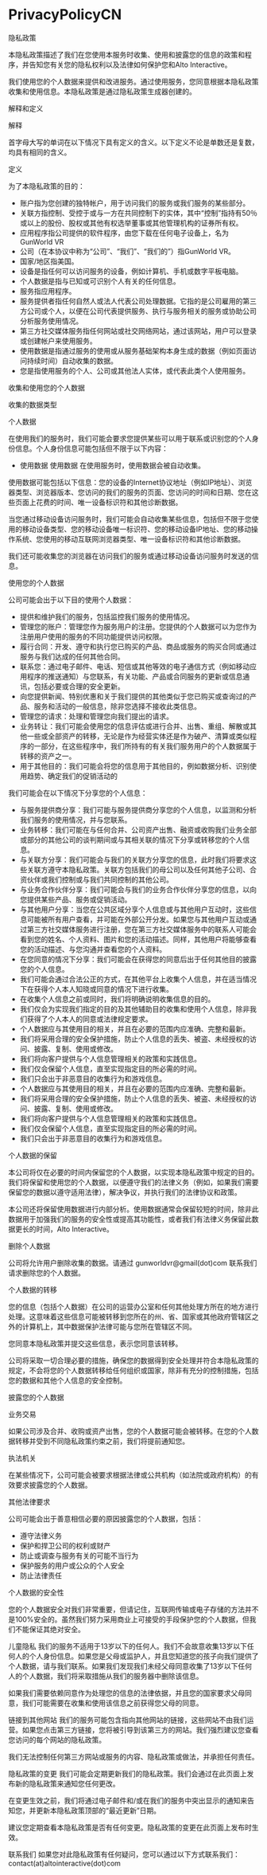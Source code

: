 # PrivacyPolicyCN

隐私政策

本隐私政策描述了我们在您使用本服务时收集、使用和披露您的信息的政策和程序，并告知您有关您的隐私权利以及法律如何保护您和Alto Interactive。

我们使用您的个人数据来提供和改进服务。通过使用服务，您同意根据本隐私政策收集和使用信息。本隐私政策是通过隐私政策生成器创建的。


解释和定义


解释

首字母大写的单词在以下情况下具有定义的含义。以下定义不论是单数还是复数，均具有相同的含义。


定义

为了本隐私政策的目的：

- 账户指为您创建的独特帐户，用于访问我们的服务或我们服务的某些部分。
- 关联方指控制、受控于或与一方在共同控制下的实体，其中“控制”指持有50％或以上的股份、股权或其他有权选举董事或其他管理机构的证券所有权。
- 应用程序指公司提供的软件程序，由您下载在任何电子设备上，名为GunWorld VR
- 公司（在本协议中称为“公司”、“我们”、“我们的”）指GunWorld VR。
- 国家/地区指美国。
- 设备是指任何可以访问服务的设备，例如计算机、手机或数字平板电脑。
- 个人数据是指与已知或可识别个人有关的任何信息。
- 服务指应用程序。
- 服务提供者指任何自然人或法人代表公司处理数据。它指的是公司雇用的第三方公司或个人，以便在公司代表提供服务、执行与服务相关的服务或协助公司分析服务使用情况。
- 第三方社交媒体服务指任何网站或社交网络网站，通过该网站，用户可以登录或创建帐户来使用服务。
- 使用数据是指通过服务的使用或从服务基础架构本身生成的数据（例如页面访问持续时间）自动收集的数据。
- 您是指使用服务的个人、公司或其他法人实体，或代表此类个人使用服务。


收集和使用您的个人数据


收集的数据类型


个人数据

在使用我们的服务时，我们可能会要求您提供某些可以用于联系或识别您的个人身份信息。个人身份信息可能包括但不限于以下内容：

- 使用数据
  使用数据
  在使用服务时，使用数据会被自动收集。

使用数据可能包括以下信息：您的设备的Internet协议地址（例如IP地址）、浏览器类型、浏览器版本、您访问的我们的服务的页面、您访问的时间和日期、您在这些页面上花费的时间、唯一设备标识符和其他诊断数据。

当您通过移动设备访问服务时，我们可能会自动收集某些信息，包括但不限于您使用的移动设备类型、您的移动设备唯一标识符、您的移动设备IP地址、您的移动操作系统、您使用的移动互联网浏览器类型、唯一设备标识符和其他诊断数据。

我们还可能收集您的浏览器在访问我们的服务或通过移动设备访问服务时发送的信息。


使用您的个人数据

公司可能会出于以下目的使用个人数据：

- 提供和维护我们的服务，包括监控我们服务的使用情况。
- 管理您的账户：管理您作为服务用户的注册。您提供的个人数据可以为您作为注册用户使用的服务的不同功能提供访问权限。
- 履行合同：开发、遵守和执行您已购买的产品、商品或服务的购买合同或通过服务与我们达成的任何其他合同。
- 联系您：通过电子邮件、电话、短信或其他等效的电子通信方式（例如移动应用程序的推送通知）与您联系，有关功能、产品或合同服务的更新或信息通讯，包括必要或合理的安全更新。
- 向您提供新闻、特别优惠和关于我们提供的其他类似于您已购买或查询过的产品、服务和活动的一般信息，除非您选择不接收此类信息。
- 管理您的请求：处理和管理您向我们提出的请求。
- 业务转让：我们可能会使用您的信息评估或进行合并、出售、重组、解散或其他一些或全部资产的转移，无论是作为经营实体还是作为破产、清算或类似程序的一部分，在这些程序中，我们所持有的有关我们服务用户的个人数据属于转移的资产之一。
- 用于其他目的：我们可能会将您的信息用于其他目的，例如数据分析、识别使用趋势、确定我们的促销活动的


我们可能会在以下情况下分享您的个人信息：

- 与服务提供商分享：我们可能与服务提供商分享您的个人信息，以监测和分析我们服务的使用情况，并与您联系。
- 业务转移：我们可能在与任何合并、公司资产出售、融资或收购我们业务全部或部分的其他公司的谈判期间或与其相关联的情况下分享或转移您的个人信息。
- 与关联方分享：我们可能会与我们的关联方分享您的信息，此时我们将要求这些关联方遵守本隐私政策。关联方包括我们的母公司以及任何其他子公司、合资伙伴或我们控制或与我们共同控制的其他公司。
- 与业务合作伙伴分享：我们可能会与我们的业务合作伙伴分享您的信息，以向您提供某些产品、服务或促销活动。
- 与其他用户分享：当您在公共区域分享个人信息或与其他用户互动时，这些信息可能被所有用户查看，并可能在外部公开分发。如果您与其他用户互动或通过第三方社交媒体服务进行注册，您在第三方社交媒体服务中的联系人可能会看到您的姓名、个人资料、图片和您的活动描述。同样，其他用户将能够查看您的活动描述、与您沟通并查看您的个人资料。
- 在您同意的情况下分享：我们可能会在获得您的同意后出于任何其他目的披露您的个人信息。
- 我们可能会通过合法公正的方式，在其他平台上收集个人信息，并在适当情况下在获得个人本人知晓或同意的情况下进行收集。
- 在收集个人信息之前或同时，我们将明确说明收集信息的目的。
- 我们仅会为实现我们指定的目的及其他辅助目的收集和使用个人信息，除非我们获得了个人本人的同意或法律规定要求。
- 个人数据应与其使用目的相关，并且在必要的范围内应准确、完整和最新。
- 我们将采用合理的安全保护措施，防止个人信息的丢失、被盗、未经授权的访问、披露、复制、使用或修改。
- 我们将向客户提供与个人信息管理相关的政策和实践信息。
- 我们仅会保留个人信息，直至实现指定目的所必需的时间。
- 我们只会出于非恶意目的收集行为和游戏信息。
- 个人数据应与其使用目的相关，并且在必要的范围内应准确、完整和最新。
- 我们将采用合理的安全保护措施，防止个人信息的丢失、被盗、未经授权的访问、披露、复制、使用或修改。
- 我们将向客户提供与个人信息管理相关的政策和实践信息。
- 我们仅会保留个人信息，直至实现指定目的所必需的时间。
- 我们只会出于非恶意目的收集行为和游戏信息。

个人数据的保留

本公司将仅在必要的时间内保留您的个人数据，以实现本隐私政策中规定的目的。我们将保留和使用您的个人数据，以便遵守我们的法律义务（例如，如果我们需要保留您的数据以遵守适用法律），解决争议，并执行我们的法律协议和政策。

本公司还将保留使用数据进行内部分析。使用数据通常会保留较短的时间，除非此数据用于加强我们的服务的安全性或提高其功能性，或者我们有法律义务保留此数据更长的时间，Alto Interactive。


删除个人数据

公司将允许用户删除收集的数据。请通过 gunworldvr@gmail(dot)com 联系我们请求删除您的个人数据。


个人数据的转移

您的信息（包括个人数据）在公司的运营办公室和任何其他处理方所在的地方进行处理。这意味着这些信息可能被转移到您所在的州、省、国家或其他政府管辖区之外的计算机上，其中数据保护法律可能与您所在管辖区不同。

您同意本隐私政策并提交这些信息，表示您同意该转移。

公司将采取一切合理必要的措施，确保您的数据得到安全处理并符合本隐私政策的规定，不会将您的个人数据转移给任何组织或国家，除非有充分的控制措施，包括您的数据和其他个人信息的安全控制。


披露您的个人数据


业务交易

如果公司涉及合并、收购或资产出售，您的个人数据可能会被转移。在您的个人数据转移并受到不同隐私政策约束之前，我们将提前通知您。


执法机关

在某些情况下，公司可能会被要求根据法律或公共机构（如法院或政府机构）的有效要求披露您的个人数据。


其他法律要求

公司可能会出于善意相信必要的原因披露您的个人数据，包括：

- 遵守法律义务
- 保护和捍卫公司的权利或财产
- 防止或调查与服务有关的可能不当行为
- 保护服务的用户或公众的个人安全
- 防止法律责任

个人数据的安全性

您的个人数据安全对我们非常重要，但请记住，互联网传输或电子存储的方法并不是100%安全的。虽然我们努力采用商业上可接受的手段保护您的个人数据，但我们不能保证其绝对安全。

儿童隐私
我们的服务不适用于13岁以下的任何人。我们不会故意收集13岁以下任何人的个人身份信息。如果您是父母或监护人，并且您知道您的孩子向我们提供了个人数据，请与我们联系。如果我们发现我们未经父母同意收集了13岁以下任何人的个人数据，我们将采取措施从我们的服务器中删除该信息。

如果我们需要依赖同意作为处理您的信息的法律依据，并且您的国家要求父母同意，我们可能需要在收集和使用该信息之前获得您父母的同意。

链接到其他网站
我们的服务可能包含指向其他网站的链接，这些网站不由我们运营。如果您点击第三方链接，您将被引导到该第三方的网站。我们强烈建议您查看您访问的每个网站的隐私政策。

我们无法控制任何第三方网站或服务的内容、隐私政策或做法，并承担任何责任。

隐私政策的变更
我们可能会定期更新我们的隐私政策。我们会通过在此页面上发布新的隐私政策来通知您任何更改。

在变更生效之前，我们将通过电子邮件和/或在我们的服务中突出显示的通知来告知您，并更新本隐私政策顶部的“最近更新”日期。

建议您定期查看本隐私政策是否有任何变更。隐私政策的变更在此页面上发布时生效。

联系我们
如果您对此隐私政策有任何疑问，您可以通过以下方式联系我们：
contact(at)altointeractive(dot)com
